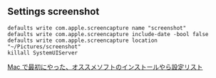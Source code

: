 ## Settings screenshot

```
defaults write com.apple.screencapture name "screenshot"
defaults write com.apple.screencapture include-date -bool false
defaults write com.apple.screencapture location "~/Pictures/screenshot"
killall SystemUIServer
```

[Mac で最初にやった、オススメソフトのインストールやら設定リスト](http://nekonenene.hatenablog.com/entry/2015/10/19/033338)
